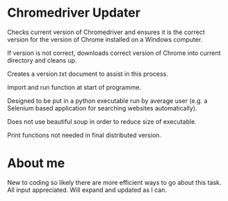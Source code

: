 # Chromedriver Updater

Checks current version of Chromedriver and ensures it is the correct version for the version of Chrome installed on a Windows computer.

If version is not correct, downloads correct version of Chrome into current directory and cleans up.

Creates a version.txt document to assist in this process.

Import and run function at start of programme.

Designed to be put in a python executable run by average user (e.g. a Selenium based application for searching websites automatically).

Does not use beautiful soup in order to reduce size of executable.

Print functions not needed in final distributed version.

# About me

New to coding so likely there are more efficient ways to go about this task. All input appreciated. Will expand and updated as I can.